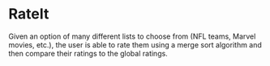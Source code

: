 # RateIt

Given an option of many different lists to choose from (NFL teams, Marvel movies, etc.), the user is able to rate them using a merge sort algorithm and then compare their ratings to the global ratings.